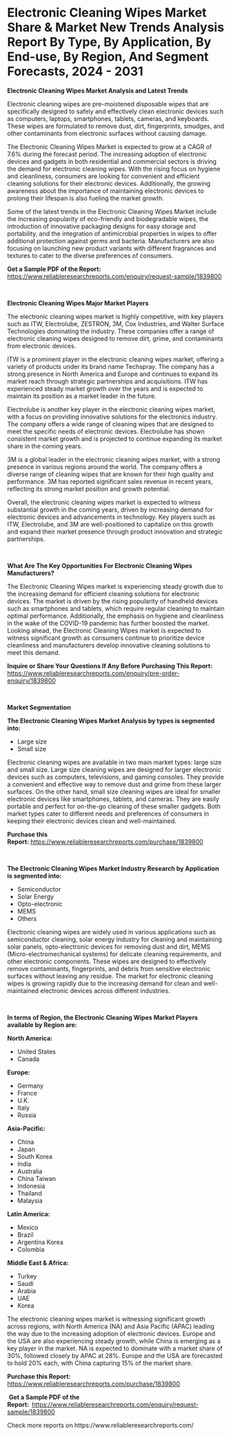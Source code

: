 <p><h1>Electronic Cleaning Wipes Market Share & Market New Trends Analysis Report By Type, By Application, By End-use, By Region, And Segment Forecasts, 2024 - 2031</h1></p><p><strong>Electronic Cleaning Wipes Market Analysis and Latest Trends</strong></p>
<p><p>Electronic cleaning wipes are pre-moistened disposable wipes that are specifically designed to safely and effectively clean electronic devices such as computers, laptops, smartphones, tablets, cameras, and keyboards. These wipes are formulated to remove dust, dirt, fingerprints, smudges, and other contaminants from electronic surfaces without causing damage.</p><p>The Electronic Cleaning Wipes Market is expected to grow at a CAGR of 7.6% during the forecast period. The increasing adoption of electronic devices and gadgets in both residential and commercial sectors is driving the demand for electronic cleaning wipes. With the rising focus on hygiene and cleanliness, consumers are looking for convenient and efficient cleaning solutions for their electronic devices. Additionally, the growing awareness about the importance of maintaining electronic devices to prolong their lifespan is also fueling the market growth.</p><p>Some of the latest trends in the Electronic Cleaning Wipes Market include the increasing popularity of eco-friendly and biodegradable wipes, the introduction of innovative packaging designs for easy storage and portability, and the integration of antimicrobial properties in wipes to offer additional protection against germs and bacteria. Manufacturers are also focusing on launching new product variants with different fragrances and textures to cater to the diverse preferences of consumers.</p></p>
<p><strong>Get a Sample PDF of the Report:&nbsp;</strong> <a href="https://www.reliableresearchreports.com/enquiry/request-sample/1839800">https://www.reliableresearchreports.com/enquiry/request-sample/1839800</a></p>
<p>&nbsp;</p>
<p><strong>Electronic Cleaning Wipes Major Market Players</strong></p>
<p><p>The electronic cleaning wipes market is highly competitive, with key players such as ITW, Electrolube, ZESTRON, 3M, Cox Industries, and Walter Surface Technologies dominating the industry. These companies offer a range of electronic cleaning wipes designed to remove dirt, grime, and contaminants from electronic devices.</p><p>ITW is a prominent player in the electronic cleaning wipes market, offering a variety of products under its brand name Techspray. The company has a strong presence in North America and Europe and continues to expand its market reach through strategic partnerships and acquisitions. ITW has experienced steady market growth over the years and is expected to maintain its position as a market leader in the future.</p><p>Electrolube is another key player in the electronic cleaning wipes market, with a focus on providing innovative solutions for the electronics industry. The company offers a wide range of cleaning wipes that are designed to meet the specific needs of electronic devices. Electrolube has shown consistent market growth and is projected to continue expanding its market share in the coming years.</p><p>3M is a global leader in the electronic cleaning wipes market, with a strong presence in various regions around the world. The company offers a diverse range of cleaning wipes that are known for their high quality and performance. 3M has reported significant sales revenue in recent years, reflecting its strong market position and growth potential.</p><p>Overall, the electronic cleaning wipes market is expected to witness substantial growth in the coming years, driven by increasing demand for electronic devices and advancements in technology. Key players such as ITW, Electrolube, and 3M are well-positioned to capitalize on this growth and expand their market presence through product innovation and strategic partnerships.</p></p>
<p>&nbsp;</p>
<p><strong>What Are The Key Opportunities For Electronic Cleaning Wipes Manufacturers?</strong></p>
<p><p>The Electronic Cleaning Wipes market is experiencing steady growth due to the increasing demand for efficient cleaning solutions for electronic devices. The market is driven by the rising popularity of handheld devices such as smartphones and tablets, which require regular cleaning to maintain optimal performance. Additionally, the emphasis on hygiene and cleanliness in the wake of the COVID-19 pandemic has further boosted the market. Looking ahead, the Electronic Cleaning Wipes market is expected to witness significant growth as consumers continue to prioritize device cleanliness and manufacturers develop innovative cleaning solutions to meet this demand.</p></p>
<p><strong>Inquire or Share Your Questions If Any Before Purchasing This Report:</strong> <a href="https://www.reliableresearchreports.com/enquiry/pre-order-enquiry/1839800">https://www.reliableresearchreports.com/enquiry/pre-order-enquiry/1839800</a></p>
<p>&nbsp;</p>
<p><strong>Market Segmentation</strong></p>
<p><strong>The Electronic Cleaning Wipes Market Analysis by types is segmented into:</strong></p>
<p><ul><li>Large size</li><li>Small size</li></ul></p>
<p><p>Electronic cleaning wipes are available in two main market types: large size and small size. Large size cleaning wipes are designed for larger electronic devices such as computers, televisions, and gaming consoles. They provide a convenient and effective way to remove dust and grime from these larger surfaces. On the other hand, small size cleaning wipes are ideal for smaller electronic devices like smartphones, tablets, and cameras. They are easily portable and perfect for on-the-go cleaning of these smaller gadgets. Both market types cater to different needs and preferences of consumers in keeping their electronic devices clean and well-maintained.</p></p>
<p><strong>Purchase this Report:&nbsp;</strong><a href="https://www.reliableresearchreports.com/purchase/1839800">https://www.reliableresearchreports.com/purchase/1839800</a></p>
<p>&nbsp;</p>
<p><strong>The Electronic Cleaning Wipes Market Industry Research by Application is segmented into:</strong></p>
<p><ul><li>Semiconductor</li><li>Solar Energy</li><li>Opto-electronic</li><li>MEMS</li><li>Others</li></ul></p>
<p><p>Electronic cleaning wipes are widely used in various applications such as semiconductor cleaning, solar energy industry for cleaning and maintaining solar panels, opto-electronic devices for removing dust and dirt, MEMS (Micro-electromechanical systems) for delicate cleaning requirements, and other electronic components. These wipes are designed to effectively remove contaminants, fingerprints, and debris from sensitive electronic surfaces without leaving any residue. The market for electronic cleaning wipes is growing rapidly due to the increasing demand for clean and well-maintained electronic devices across different industries.</p></p>
<p>&nbsp;</p>
<p><strong>In terms of Region, the Electronic Cleaning Wipes Market Players available by Region are:</strong></p>
<p>
    <p> <strong> North America: </strong>
        <ul>
            <li>United States</li>
            <li>Canada</li>
        </ul>
        </p> 
    <p> <strong> Europe: </strong>
        <ul>
            <li>Germany</li>
            <li>France</li>
            <li>U.K.</li>
            <li>Italy</li>
            <li>Russia</li>
        </ul>
        </p> 
    <p> <strong> Asia-Pacific: </strong>
        <ul>
            <li>China</li>
            <li>Japan</li>
            <li>South Korea</li>
            <li>India</li>
            <li>Australia</li>
            <li>China Taiwan</li>
            <li>Indonesia</li>
            <li>Thailand</li>
            <li>Malaysia</li>
        </ul>
        </p> 
    <p> <strong> Latin America: </strong>
        <ul>
            <li>Mexico</li>
            <li>Brazil</li>
            <li>Argentina Korea</li>
            <li>Colombia</li>
        </ul>
        </p> 
    <p> <strong> Middle East & Africa: </strong>
        <ul>
            <li>Turkey</li>
            <li>Saudi</li>
            <li>Arabia</li>
            <li>UAE</li>
            <li>Korea</li>
        </ul>
    </p>
    </p>
<p><p>The electronic cleaning wipes market is witnessing significant growth across regions, with North America (NA) and Asia Pacific (APAC) leading the way due to the increasing adoption of electronic devices. Europe and the USA are also experiencing steady growth, while China is emerging as a key player in the market. NA is expected to dominate with a market share of 30%, followed closely by APAC at 28%. Europe and the USA are forecasted to hold 20% each, with China capturing 15% of the market share.</p></p>
<p><strong>Purchase this Report: </strong><a href="https://www.reliableresearchreports.com/purchase/1839800">https://www.reliableresearchreports.com/purchase/1839800</a></p>
<p>&nbsp;<strong>Get a Sample PDF of the Report:&nbsp;&nbsp;</strong><a href="https://www.reliableresearchreports.com/enquiry/request-sample/1839800">https://www.reliableresearchreports.com/enquiry/request-sample/1839800</a></p>
<p><strong></strong></p>
<p>Check more reports on https://www.reliableresearchreports.com/</p>
